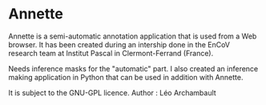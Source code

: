 # Annette
Annette is a semi-automatic annotation application that is used from a Web browser. It has been created during an intership done in the EnCoV research team at Institut Pascal in Clermont-Ferrand (France).

Needs inference masks for the "automatic" part. I also created an inference making application in Python that can be used in addition with Annette.

It is subject to the GNU-GPL licence.
Author : Léo Archambault
